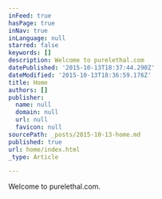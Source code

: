 ```yaml
---
inFeed: true
hasPage: true
inNav: true
inLanguage: null
starred: false
keywords: []
description: Welcome to purelethal.com
datePublished: '2015-10-13T18:37:44.290Z'
dateModified: '2015-10-13T18:36:59.176Z'
title: Home
authors: []
publisher:
  name: null
  domain: null
  url: null
  favicon: null
sourcePath: _posts/2015-10-13-home.md
published: true
url: home/index.html
_type: Article

---
```

Welcome to purelethal.com.
